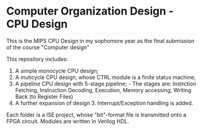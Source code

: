 # Computer Organization Design - CPU Design

This is the MIPS CPU Design in my sophomore year as the final submission of the course "Computer design"

This repository includes:

  1. A simple monocycle CPU design;
  2. A muticycle CPU design, whose CTRL module is a finite status machine;
  3. A pipeline CPU design with 5-stage pipeline;
    - The stages are: Instrction Fetching, Instruction Decoding, Execution, Memory accessing, Writing Back (to Register Files)
  4. A further expansion of design 3. Interrupt/Exception handling is added.
  
Each folder is a ISE project, whose "bit"-format file is transmitted onto a FPGA circuit. Modules are written in Verilog HDL.
